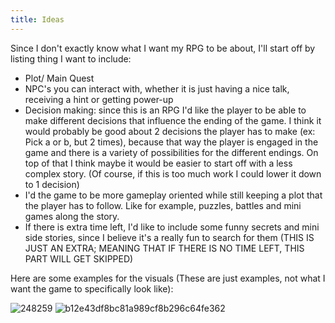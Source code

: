 ```yaml
---
title: Ideas
---
```

Since I don't exactly know what I want my RPG to be about, I'll start off by listing thing I want to include:
- Plot/ Main Quest
- NPC's you can interact with, whether it is just having a nice talk, receiving a hint or getting power-up
- Decision making: since this is an RPG I'd like the player to be able to make different decisions that influence the ending of the game. I think it would probably be good about 2 decisions the player has to make (ex: Pick a or b, but 2 times), because that way the player is engaged in the game and there is a variety of possibilities for the different endings. On top of that I think maybe it would be easier to start off with a less complex story. (Of course, if this is too much work I could lower it down to 1 decision)
- I'd the game to be more gameplay oriented while still keeping a plot that the player has to follow. Like for example, puzzles, battles and mini games along the story.
- If there is extra time left, I'd like to include some funny secrets and mini side stories, since I believe it's a really fun to search for them (THIS IS JUST AN EXTRA; MEANING THAT IF THERE IS NO TIME LEFT, THIS PART WILL GET SKIPPED)

Here are some examples for the visuals (These are just examples, not what I want the game to specifically look like):

![248259](https://github.com/user-attachments/assets/9aec4db3-8cd2-48b5-8a65-a03acd273cb0)
![b12e43df8bc81a989cf8b296c64fe362](https://github.com/user-attachments/assets/5e91ec73-7f98-4a73-b493-daeb59b4a1c0)
